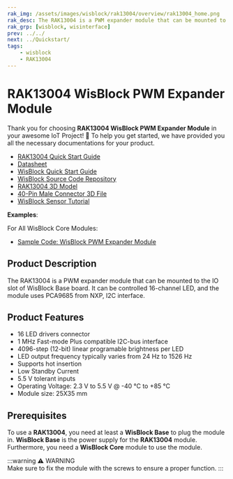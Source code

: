 ```yaml
---
rak_img: /assets/images/wisblock/rak13004/overview/rak13004_home.png
rak_desc: The RAK13004 is a PWM expander module that can be mounted to the IO slot of WisBlock Base board. It can be controlled 16-channel LED, and the module uses PCA9685 from NXP, I2C interface.
rak_grp: [wisblock, wisinterface]
prev: ../../
next: ../Quickstart/
tags:
    - wisblock
    - RAK13004
---
```


# RAK13004 WisBlock PWM Expander Module

Thank you for choosing **RAK13004 WisBlock PWM Expander Module** in your awesome IoT Project! 🎉 To help you get started, we have provided you all the necessary documentations for your product.

* [RAK13004 Quick Start Guide](../Quickstart/)
* [Datasheet](../Datasheet/)
* <a href="../../Quickstart/" target="_blank">WisBlock Quick Start Guide</a>
* [WisBlock Source Code Repository](https://github.com/RAKWireless/WisBlock/)
* [RAK13004 3D Model](https://downloads.rakwireless.com/3D_File/WisBlock/3D_RAK13004.stp)
* [40-Pin Male Connector 3D File](https://downloads.rakwireless.com/3D_File/Accessory/WisConnector/M40S1003K6M.stp)
* [WisBlock Sensor Tutorial](/Knowledge-Hub/Learn/WisBlock-Sensor-Tutorial/)

**Examples**: 

For All WisBlock Core Modules:

* [Sample Code: WisBlock PWM Expander Module](https://github.com/RAKWireless/WisBlock/tree/master/examples/common/IO/RAK13004_PWM_Expander_PCA9685)

## Product Description

The RAK13004 is a PWM expander module that can be mounted to the IO slot of WisBlock Base board. It can be controlled 16-channel LED, and the module uses PCA9685 from NXP, I2C interface.


## Product Features

- 16 LED drivers connector
- 1&nbsp;MHz Fast-mode Plus compatible I2C-bus interface
- 4096-step (12-bit) linear programable brightness per LED
- LED output frequency typically varies from 24&nbsp;Hz to 1526&nbsp;Hz
- Supports hot insertion
- Low Standby Current
- 5.5&nbsp;V tolerant inputs
- Operating Voltage: 2.3&nbsp;V to 5.5&nbsp;V @ -40&nbsp;°C to +85&nbsp;°C
- Module size: 25X35&nbsp;mm

## Prerequisites

To use a **RAK13004**, you need at least a **WisBlock Base** to plug the module in. **WisBlock Base** is the power supply for the **RAK13004** module. Furthermore, you need a **WisBlock Core** module to use the module.

:::warning ⚠️ WARNING    
Make sure to fix the module with the screws to ensure a proper function.
:::